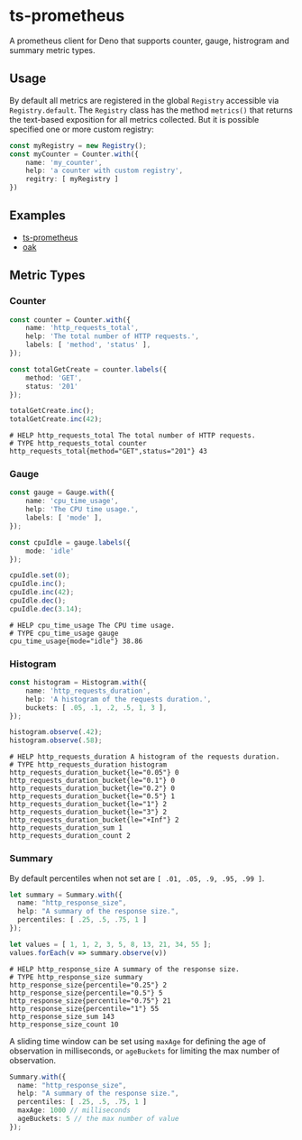 # ts-prometheus

A prometheus client for Deno that supports counter, gauge, histrogram and
summary metric types.

## Usage

By default all metrics are registered in the global `Registry` accessible via
`Registry.default`. The `Registry` class has the method `metrics()` that returns
the text-based exposition for all metrics collected. But it is possible 
specified one or more custom registry:

```ts
const myRegistry = new Registry();
const myCounter = Counter.with({
    name: 'my_counter',
    help: 'a counter with custom registry',
    regitry: [ myRegistry ]
})
```

## Examples

- [ts-prometheus](https://github.com/marcopacini/ts-prometheus/blob/master/example/example.ts)
- [oak](https://github.com/marcopacini/ts-prometheus/blob/master/example/oak/main.ts)

## Metric Types

### Counter

```ts
const counter = Counter.with({
    name: 'http_requests_total',
    help: 'The total number of HTTP requests.',
    labels: [ 'method', 'status' ],
});

const totalGetCreate = counter.labels({
    method: 'GET',
    status: '201'
});

totalGetCreate.inc();
totalGetCreate.inc(42);
```

```text
# HELP http_requests_total The total number of HTTP requests.
# TYPE http_requests_total counter
http_requests_total{method="GET",status="201"} 43
```

### Gauge

```ts
const gauge = Gauge.with({
    name: 'cpu_time_usage',
    help: 'The CPU time usage.',
    labels: [ 'mode' ],
});

const cpuIdle = gauge.labels({
    mode: 'idle'
});

cpuIdle.set(0);
cpuIdle.inc();
cpuIdle.inc(42);
cpuIdle.dec();
cpuIdle.dec(3.14);
```

```
# HELP cpu_time_usage The CPU time usage.
# TYPE cpu_time_usage gauge
cpu_time_usage{mode="idle"} 38.86
```

### Histogram

```ts
const histogram = Histogram.with({
    name: 'http_requests_duration',
    help: 'A histogram of the requests duration.',
    buckets: [ .05, .1, .2, .5, 1, 3 ],
});

histogram.observe(.42);
histogram.observe(.58);
```

```
# HELP http_requests_duration A histogram of the requests duration.
# TYPE http_requests_duration histogram
http_requests_duration_bucket{le="0.05"} 0
http_requests_duration_bucket{le="0.1"} 0
http_requests_duration_bucket{le="0.2"} 0
http_requests_duration_bucket{le="0.5"} 1
http_requests_duration_bucket{le="1"} 2
http_requests_duration_bucket{le="3"} 2
http_requests_duration_bucket{le="+Inf"} 2
http_requests_duration_sum 1
http_requests_duration_count 2
```

### Summary

By default percentiles when not set are `[ .01, .05, .9, .95, .99 ]`.

```ts
let summary = Summary.with({
  name: "http_response_size",
  help: "A summary of the response size.",
  percentiles: [ .25, .5, .75, 1 ]
});

let values = [ 1, 1, 2, 3, 5, 8, 13, 21, 34, 55 ];
values.forEach(v => summary.observe(v))
```

```
# HELP http_response_size A summary of the response size.
# TYPE http_response_size summary
http_response_size{percentile="0.25"} 2
http_response_size{percentile="0.5"} 5
http_response_size{percentile="0.75"} 21
http_response_size{percentile="1"} 55
http_response_size_sum 143
http_response_size_count 10
```

A sliding time window can be set using `maxAge` for defining the age of 
observation in milliseconds, or `ageBuckets` for limiting the max number of 
observation.

```ts
Summary.with({
  name: "http_response_size",
  help: "A summary of the response size.",
  percentiles: [ .25, .5, .75, 1 ]
  maxAge: 1000 // milliseconds
  ageBuckets: 5 // the max number of value
});
```